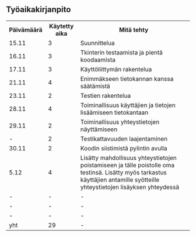## Työaikakirjanpito
<table>
  <tr>
    <th>Päivämäärä</th>
    <th>Käytetty aika</th>
    <th>Mitä tehty</th>
  </tr>
  <tr>
    <td>15.11</td>
    <td>3</td>
    <td>Suunnittelua</td>
  </tr>
  <tr>
    <td>16.11</td>
    <td>3</td>
    <td>Tkinterin testaamista ja pientä koodaamista</td>
  </tr>
  <tr>
    <td>17.11</td>
    <td>3</td>
    <td>Käyttöliittymän rakentelua</td>
  </tr>
  <tr>
    <td>21.11</td>
    <td>4</td>
    <td>Enimmäkseen tietokannan kanssa säätämistä</td>
  </tr>
  <tr>
    <td>23.11</td>
    <td>2</td>
    <td>Testien rakentelua</td>
  </tr>
  <tr>
    <td>28.11</td>
    <td>4</td>
    <td>Toiminallisuus käyttäjien ja tietojen lisäämiseen tietokantaan</td>
  </tr>
  <tr>
    <td>29.11</td>
    <td>2</td>
    <td>Toiminallisuus yhteystietojen näyttämiseen</td>
  </tr>
  <tr>
    <td>-</td>
    <td>2</td>
    <td>Testikattavuuden laajentaminen</td>
  </tr>
  <tr>
   <tr>
    <td>30.11</td>
    <td>2</td>
    <td>Koodin siistimistä pylintin avulla</td>
  </tr>
  <tr>
    <td>5.12</td>
    <td>4</td>
    <td>Lisätty mahdollisuus yhteystietojen poistamiseen ja tälle poistolle oma testinsä. Lisätty myös tarkastus käyttäjien antamille syötteille yhteystietojen lisäyksen yhteydessä </td>
  </tr>
  <tr>
    <td>-</td>
    <td>-</td>
    <td>-</td>
  </tr>
  <tr>
    <td>-</td>
    <td>-</td>
    <td>-</td>
  </tr>
   <tr>
    <td>-</td>
    <td>-</td>
    <td>-</td>
  </tr>
    <td>yht</td>
    <td>29</td>
    <td>-</td>
  </tr>
</table>
